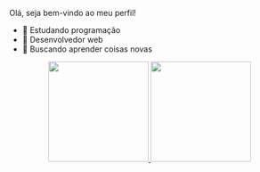 Olá, seja bem-vindo ao meu perfil!

- 🔭 Estudando programação 
- 🌱 Desenvolvedor web
- 🤔 Buscando aprender coisas novas

<div align="center">
  <a href="https://github.com/davidluiz91">
  <img height="180em" src="https://github-readme-stats.vercel.app/api?username=italo10s&show_icons=true&theme=cobalt&include_all_commits=true&count_private=true"/>
  <img height="180em" src="https://github-readme-stats.vercel.app/api/top-langs/?username=italo10s&layout=compact&langs_count=7&theme=cobalt"/>
</div>
